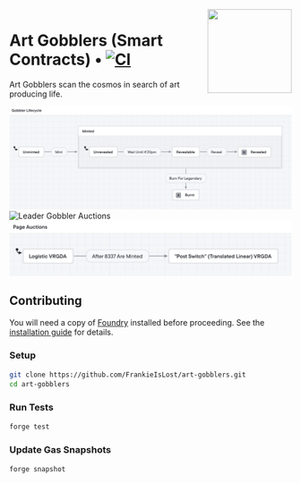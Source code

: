 <img align="right" width="150" height="150" top="100" src="./assets/gobbler.png">

# Art Gobblers (Smart Contracts) • [![CI](https://github.com/FrankieIsLost/art-gobblers/actions/workflows/CI.yml/badge.svg)](https://github.com/FrankieIsLost/art-gobblers/actions/workflows/CI.yml)

Art Gobblers scan the cosmos in search of art producing life.

![Gobbler Lifecycle](assets/state-machines/gobbler-lifecycle.png)
![Leader Gobbler Auctions](assets/state-machines/leader-gobbler-auctions.png)
![Page Auctions](assets/state-machines/page-auctions.png)

## Contributing

You will need a copy of [Foundry](https://github.com/gakonst/foundry) installed before proceeding. See the [installation guide](https://github.com/gakonst/foundry#installation) for details.

### Setup

```sh
git clone https://github.com/FrankieIsLost/art-gobblers.git
cd art-gobblers
```

### Run Tests

```sh
forge test
```

### Update Gas Snapshots

```sh
forge snapshot
```

